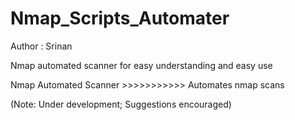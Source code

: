 # Nmap_Scripts_Automater
Author : Srinan

Nmap automated scanner for easy understanding and easy use

Nmap Automated Scanner >>>>>>>>>>> Automates nmap scans


(Note: Under development; Suggestions encouraged) 
